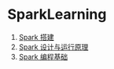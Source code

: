# SparkLearning
1. [Spark 搭建](https://www.yuque.com/encho/notebook/ehoe97)
2. [Spark 设计与运行原理](https://www.yuque.com/encho/notebook/gac3hd)
3. [Spark 编程基础](https://www.yuque.com/encho/notebook/rgykv4)
